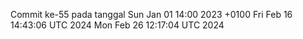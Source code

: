 Commit ke-55 pada tanggal Sun Jan 01 14:00 2023 +0100
Fri Feb 16 14:43:06 UTC 2024
Mon Feb 26 12:17:04 UTC 2024

